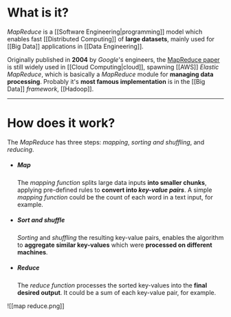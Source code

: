 # What is it?

*MapReduce* is a [[Software Engineering|programming]] model which enables fast [[Distributed Computing]] of **large datasets**, mainly used for [[Big Data]] applications in [[Data Engineering]].

Originally published in **2004** by *Google*'s engineers, the [MapReduce paper](https://static.googleusercontent.com/media/research.google.com/en//archive/mapreduce-osdi04.pdf) is still widely used in [[Cloud Computing|cloud]], spawning [[AWS]] *Elastic MapReduce*, which is basically a *MapReduce* module for **managing data processing**.
Probably it's **most famous implementation** is in the [[Big Data]] *framework*, [[Hadoop]].
___
# How does it work?

The *MapReduce* has three steps: *mapping*, *sorting and shuffling*, and  *reducing*. 

- ##### Map
	The *mapping function* splits large data inputs **into smaller chunks**, applying pre-defined rules to **convert into *key-value pairs***. A simple *mapping function* could be the count of each word in a text input, for example.

- ##### Sort and shuffle
	*Sorting* and *shuffling* the resulting key-value pairs, enables the algorithm to **aggregate similar key-values** which were **processed on different machines**.

- ##### Reduce
	The *reduce function* processes the sorted key-values into the **final desired output**. It could be a sum of each key-value pair, for example.

![[map reduce.png]]